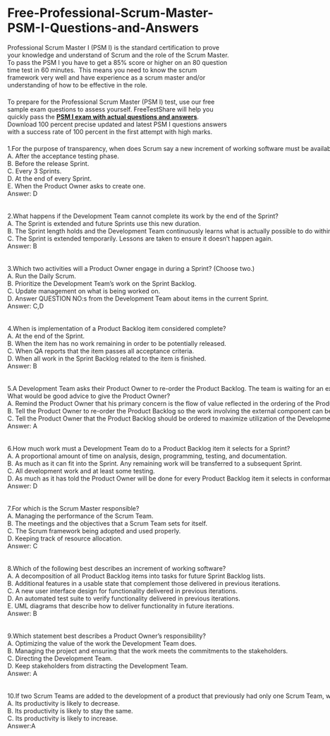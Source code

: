 # Free-Professional-Scrum-Master-PSM-I-Questions-and-Answers
<p>
	<span style="font-size:12px;font-weight:normal;"><span style="white-space:normal;">
	<p style="box-sizing:inherit;margin-top:0px;margin-bottom:1.5em;padding:0px;border:0px;color:#222222;font-family:-apple-system, system-ui, BlinkMacSystemFont, &quot;font-size:17px;white-space:normal;background-color:#FFFFFF;">
		Professional Scrum Master I&nbsp;(PSM I) is the standard certification to prove your knowledge and understand of Scrum and the role of the Scrum Master. To pass the&nbsp;PSM I&nbsp;you have to get a 85% score or higher on an 80 question time test in 60 minutes. &nbsp;This means you need to know the scrum framework very well and have experience as a scrum master and/or understanding of how to be effective in the role.
	</p>
	<p style="box-sizing:inherit;margin-top:0px;margin-bottom:1.5em;padding:0px;border:0px;color:#222222;font-family:-apple-system, system-ui, BlinkMacSystemFont, &quot;font-size:17px;white-space:normal;background-color:#FFFFFF;">
		To prepare for the Professional Scrum Master (PSM I) test, use our free sample exam questions to assess yourself. FreeTestShare will help you quickly pass the <a href="https://www.freetestshare.com/2021-free-professional-scrum-master-psm-i-questions-and-answers/" target="_blank"><strong>PSM I exam with actual questions and answers</strong></a>. Download 100 percent precise updated and latest&nbsp;PSM I questions answers with a success rate of 100 percent in the first attempt with high marks.
	</p>
	<p style="box-sizing:inherit;margin-top:0px;margin-bottom:1.5em;padding:0px;border:0px;color:#222222;font-family:-apple-system, system-ui, BlinkMacSystemFont, &quot;font-size:17px;white-space:normal;background-color:#FFFFFF;">
		<span style="white-space:nowrap;">1.For the purpose of transparency, when does Scrum say a new increment of working software must be available?</span><br />
<span style="white-space:nowrap;">A. After the acceptance testing phase.</span><br />
<span style="white-space:nowrap;">B. Before the release Sprint.</span><br />
<span style="white-space:nowrap;">C. Every 3 Sprints.</span><br />
<span style="white-space:nowrap;">D. At the end of every Sprint.</span><br />
<span style="white-space:nowrap;">E. When the Product Owner asks to create one.</span><br />
<span style="white-space:nowrap;">Answer: D</span><br />
<span style="white-space:nowrap;"><br />
</span><br />
<span style="white-space:nowrap;">2.What happens if the Development Team cannot complete its work by the end of the Sprint?</span><br />
<span style="white-space:nowrap;">A. The Sprint is extended and future Sprints use this new duration.</span><br />
<span style="white-space:nowrap;">B. The Sprint length holds and the Development Team continuously learns what is actually possible to do within a Sprint of this length.</span><br />
<span style="white-space:nowrap;">C. The Sprint is extended temporarily. Lessons are taken to ensure it doesn’t happen again.</span><br />
<span style="white-space:nowrap;">Answer: B</span><br />
<span style="white-space:nowrap;"><br />
</span><br />
<span style="white-space:nowrap;">3.Which two activities will a Product Owner engage in during a Sprint? (Choose two.)</span><br />
<span style="white-space:nowrap;">A. Run the Daily Scrum.</span><br />
<span style="white-space:nowrap;">B. Prioritize the Development Team’s work on the Sprint Backlog.</span><br />
<span style="white-space:nowrap;">C. Update management on what is being worked on.</span><br />
<span style="white-space:nowrap;">D. Answer QUESTION NO:s from the Development Team about items in the current Sprint.</span><br />
<span style="white-space:nowrap;">Answer: C,D</span><br />
<span style="white-space:nowrap;"><br />
</span><br />
<span style="white-space:nowrap;">4.When is implementation of a Product Backlog item considered complete?</span><br />
<span style="white-space:nowrap;">A. At the end of the Sprint.</span><br />
<span style="white-space:nowrap;">B. When the item has no work remaining in order to be potentially released.</span><br />
<span style="white-space:nowrap;">C. When QA reports that the item passes all acceptance criteria.</span><br />
<span style="white-space:nowrap;">D. When all work in the Sprint Backlog related to the item is finished.</span><br />
<span style="white-space:nowrap;">Answer: B</span><br />
<span style="white-space:nowrap;"><br />
</span><br />
<span style="white-space:nowrap;">5.A Development Team asks their Product Owner to re-order the Product Backlog. The team is waiting for an external supplier to deliver a specific software component. Without that component there won’t be enough work in the next Sprint to occupy the full team. The Product Owner asks the Scrum Master for help.</span><br />
<span style="white-space:nowrap;">What would be good advice to give the Product Owner?</span><br />
<span style="white-space:nowrap;">A. Remind the Product Owner that his primary concern is the flow of value reflected in the ordering of the Product Backlog.</span><br />
<span style="white-space:nowrap;">B. Tell the Product Owner to re-order the Product Backlog so the work involving the external component can be planned in a separate sprint.</span><br />
<span style="white-space:nowrap;">C. Tell the Product Owner that the Product Backlog should be ordered to maximize utilization of the Development Team.</span><br />
<span style="white-space:nowrap;">Answer: A</span><br />
<span style="white-space:nowrap;"><br />
</span><br />
<span style="white-space:nowrap;">6.How much work must a Development Team do to a Product Backlog item it selects for a Sprint?</span><br />
<span style="white-space:nowrap;">A. A proportional amount of time on analysis, design, programming, testing, and documentation.</span><br />
<span style="white-space:nowrap;">B. As much as it can fit into the Sprint. Any remaining work will be transferred to a subsequent Sprint.</span><br />
<span style="white-space:nowrap;">C. All development work and at least some testing.</span><br />
<span style="white-space:nowrap;">D. As much as it has told the Product Owner will be done for every Product Backlog item it selects in conformance with the definition of “Done”.</span><br />
<span style="white-space:nowrap;">Answer: D</span><br />
<span style="white-space:nowrap;"><br />
</span><br />
<span style="white-space:nowrap;">7.For which is the Scrum Master responsible?</span><br />
<span style="white-space:nowrap;">A. Managing the performance of the Scrum Team.</span><br />
<span style="white-space:nowrap;">B. The meetings and the objectives that a Scrum Team sets for itself.</span><br />
<span style="white-space:nowrap;">C. The Scrum framework being adopted and used properly.</span><br />
<span style="white-space:nowrap;">D. Keeping track of resource allocation.</span><br />
<span style="white-space:nowrap;">Answer: C</span><br />
<span style="white-space:nowrap;"><br />
</span><br />
<span style="white-space:nowrap;">8.Which of the following best describes an increment of working software?</span><br />
<span style="white-space:nowrap;">A. A decomposition of all Product Backlog items into tasks for future Sprint Backlog lists.</span><br />
<span style="white-space:nowrap;">B. Additional features in a usable state that complement those delivered in previous iterations.</span><br />
<span style="white-space:nowrap;">C. A new user interface design for functionality delivered in previous iterations.</span><br />
<span style="white-space:nowrap;">D. An automated test suite to verify functionality delivered in previous iterations.</span><br />
<span style="white-space:nowrap;">E. UML diagrams that describe how to deliver functionality in future iterations.</span><br />
<span style="white-space:nowrap;">Answer: B</span><br />
<span style="white-space:nowrap;"><br />
</span><br />
<span style="white-space:nowrap;">9.Which statement best describes a Product Owner’s responsibility?</span><br />
<span style="white-space:nowrap;">A. Optimizing the value of the work the Development Team does.</span><br />
<span style="white-space:nowrap;">B. Managing the project and ensuring that the work meets the commitments to the stakeholders.</span><br />
<span style="white-space:nowrap;">C. Directing the Development Team.</span><br />
<span style="white-space:nowrap;">D. Keep stakeholders from distracting the Development Team.</span><br />
<span style="white-space:nowrap;">Answer: A</span><br />
<span style="white-space:nowrap;"><br />
</span><br />
<span style="white-space:nowrap;">10.If two Scrum Teams are added to the development of a product that previously had only one Scrum Team, what will be the immediate impact on the productivity of the original Scrum Team?</span><br />
<span style="white-space:nowrap;">A. Its productivity is likely to decrease.</span><br />
<span style="white-space:nowrap;">B. Its productivity is likely to stay the same.</span><br />
<span style="white-space:nowrap;">C. Its productivity is likely to increase.</span><br />
<span style="white-space:nowrap;">Answer:A</span><br />
	</p>
</span></span>
</p>
<p>
	<br />
</p>
